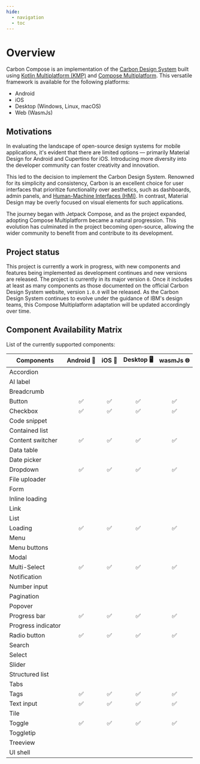```yaml
---
hide:
  - navigation
  - toc
---
```


# Overview

Carbon Compose is an implementation of the [Carbon Design System](https://github.com/carbon-design-system/carbon) built 
using [Kotlin Multiplatform (KMP)](https://kotlinlang.org/docs/multiplatform.html) and 
[Compose Multiplatform](https://www.jetbrains.com/lp/compose-multiplatform/).
This versatile framework is available for the following platforms:

- Android
- iOS
- Desktop (Windows, Linux, macOS)
- Web (WasmJs)

## Motivations

In evaluating the landscape of open-source design systems for mobile applications, it's evident that there are limited 
options — primarily Material Design for Android and Cupertino for iOS. Introducing more diversity into the developer 
community can foster creativity and innovation.

This led to the decision to implement the Carbon Design System. Renowned for its simplicity and consistency, Carbon is 
an excellent choice for user interfaces that prioritize functionality over aesthetics, such as dashboards, admin panels,
and [Human-Machine Interfaces (HMI)](https://inductiveautomation.com/resources/article/what-is-hmi). In contrast, 
Material Design may be overly focused on visual elements for such applications.

The journey began with Jetpack Compose, and as the project expanded, adopting Compose Multiplatform became a natural 
progression. This evolution has culminated in the project becoming open-source, allowing the wider community to benefit
from and contribute to its development.

## Project status

This project is currently a work in progress, with new components and features being implemented as development 
continues and new versions are released. The project is currently in its major version `0`. Once it includes at least as 
many components as those documented on the official Carbon Design System website, version `1.0.0` will be released. As the
Carbon Design System continues to evolve under the guidance of IBM's design teams, this Compose Multiplatform adaptation
will be updated accordingly over time.

## Component Availability Matrix

List of the currently supported components:

| Components         | Android  🤖 | iOS   | Desktop  🖥️ | wasmJs 🌐 |
|--------------------|:-----------:|:------:|:------------:|:---------:|
| Accordion          |             |        |              |           |
| AI label           |             |        |              |           |
| Breadcrumb         |             |        |              |           |
| Button             |      ✅      |   ✅    |      ✅       |     ✅     |
| Checkbox           |      ✅      |   ✅    |      ✅       |     ✅     |
| Code snippet       |             |        |              |           |
| Contained list     |             |        |              |           |
| Content switcher   |      ✅      |   ✅    |      ✅       |     ✅     |
| Data table         |             |        |              |           |
| Date picker        |             |        |              |           |
| Dropdown           |      ✅      |   ✅    |      ✅       |     ✅     |
| File uploader      |             |        |              |           |
| Form               |             |        |              |           |
| Inline loading     |             |        |              |           |
| Link               |             |        |              |           |
| List               |             |        |              |           |
| Loading            |      ✅      |   ✅    |      ✅       |     ✅     |
| Menu               |             |        |              |           |
| Menu buttons       |             |        |              |           |
| Modal              |             |        |              |           |
| Multi-Select       |      ✅      |   ✅    |      ✅       |     ✅     |
| Notification       |             |        |              |           |
| Number input       |             |        |              |           |
| Pagination         |             |        |              |           |
| Popover            |             |        |              |           |
| Progress bar       |      ✅      |   ✅    |      ✅       |     ✅     |
| Progress indicator |             |        |              |           |
| Radio button       |      ✅      |   ✅    |      ✅       |     ✅     |
| Search             |             |        |              |           |
| Select             |             |        |              |           |
| Slider             |             |        |              |           |
| Structured list    |             |        |              |           |
| Tabs               |             |        |              |           |
| Tags               |      ✅      |   ✅    |      ✅       |     ✅     |
| Text input         |      ✅      |   ✅    |      ✅       |     ✅     |
| Tile               |             |        |              |           |
| Toggle             |      ✅      |   ✅    |      ✅       |     ✅     |
| Toggletip          |             |        |              |           |
| Treeview           |             |        |              |           |
| UI shell           |             |        |              |           |
